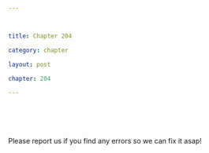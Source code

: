 ```yaml
---



title: Chapter 204

category: chapter

layout: post

chapter: 204

---
```




<br><br><br><br>
Please report us if you find any errors so we can fix it asap!